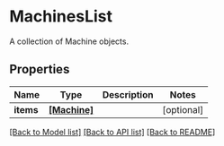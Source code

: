 # MachinesList

A collection of Machine objects.
## Properties
Name | Type | Description | Notes
------------ | ------------- | ------------- | -------------
**items** | [**[Machine]**](Machine.md) |  | [optional] 

[[Back to Model list]](../README.md#documentation-for-models) [[Back to API list]](../README.md#documentation-for-api-endpoints) [[Back to README]](../README.md)


